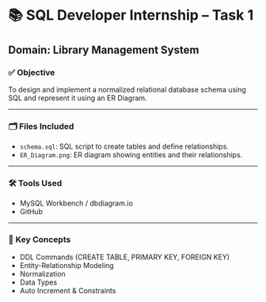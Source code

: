 # 📚 SQL Developer Internship – Task 1

## Domain: Library Management System

### ✅ Objective
To design and implement a normalized relational database schema using SQL and represent it using an ER Diagram.

---

### 🗂 Files Included

- `schema.sql`: SQL script to create tables and define relationships.
- `ER_Diagram.png`: ER diagram showing entities and their relationships.

---

### 🛠 Tools Used

- MySQL Workbench / dbdiagram.io
- GitHub

---

### 📌 Key Concepts

- DDL Commands (CREATE TABLE, PRIMARY KEY, FOREIGN KEY)
- Entity-Relationship Modeling
- Normalization
- Data Types
- Auto Increment & Constraints
